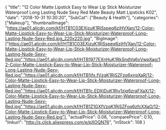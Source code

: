 {
	"title": "12 Color Matte Lipstick Easy to Wear Lip Stick Moisturizer Waterproof Long Lasting Nude Sexy Red Mate Beauty Matt Lipsticks  K02",
	"date": "2018-10-31 10:30:20",
	"SubCat": ["Beauty & Health"],
	"categories": ["Makeup"],
	"thumbnailImage": "https://ae01.alicdn.com/kf/HTB1C03EXjzuK1RjSspeq6ziHVXan/12-Color-Matte-Lipstick-Easy-to-Wear-Lip-Stick-Moisturizer-Waterproof-Long-Lasting-Nude-Sexy-Red.jpg_220x220.jpg",
	"BigImage": ["https://ae01.alicdn.com/kf/HTB1C03EXjzuK1RjSspeq6ziHVXan/12-Color-Matte-Lipstick-Easy-to-Wear-Lip-Stick-Moisturizer-Waterproof-Long-Lasting-Nude-Sexy-Red.jpg","https://ae01.alicdn.com/kf/HTB1977EXnHuK1RkSndVq6xVwpXag/12-Color-Matte-Lipstick-Easy-to-Wear-Lip-Stick-Moisturizer-Waterproof-Long-Lasting-Nude-Sexy-Red.jpg","https://ae01.alicdn.com/kf/HTB1ifx.fVzqK1RjSZFzq6xjrpXaR/12-Color-Matte-Lipstick-Easy-to-Wear-Lip-Stick-Moisturizer-Waterproof-Long-Lasting-Nude-Sexy-Red.jpg","https://ae01.alicdn.com/kf/HTB1c.EDXjDuK1Rjy1zjq6zraFXaX/12-Color-Matte-Lipstick-Easy-to-Wear-Lip-Stick-Moisturizer-Waterproof-Long-Lasting-Nude-Sexy-Red.jpg","https://ae01.alicdn.com/kf/HTB1Z1GXfVzqK1RjSZFoq6zfcXXaO/12-Color-Matte-Lipstick-Easy-to-Wear-Lip-Stick-Moisturizer-Waterproof-Long-Lasting-Nude-Sexy-Red.jpg"],
	"actualPrice": 0.08,
	"comparePrice": 0.10,
	"linkurl": "http://s.click.aliexpress.com/e/pXOQN76",
	"inStock": 108
}
